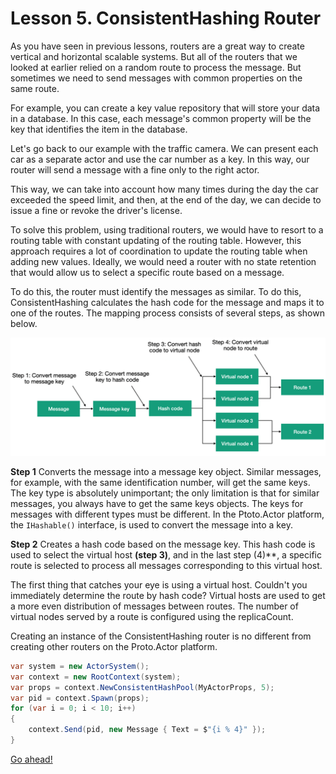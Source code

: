 # Lesson 5. ConsistentHashing Router

As you have seen in previous lessons, routers are a great way to create vertical and horizontal scalable systems. But all of the routers that we looked at earlier relied on a random route to process the message. But sometimes we need to send messages with common properties on the same route.

For example, you can create a key value repository that will store your data in a database. In this case, each message's common property will be the key that identifies the item in the database.

Let's go back to our example with the traffic camera. We can present each car as a separate actor and use the car number as a key. In this way, our router will send a message with a fine only to the right actor. 

This way, we can take into account how many times during the day the car exceeded the speed limit, and then, at the end of the day, we can decide to issue a fine or revoke the driver's license.

To solve this problem, using traditional routers, we would have to resort to a routing table with constant updating of the routing table. However, this approach requires a lot of coordination to update the routing table when adding new values. Ideally, we would need a router with no state retention that would allow us to select a specific route based on a message.

To do this, the router must identify the messages as similar. To do this, ConsistentHashing calculates the hash code for the message and maps it to one of the routes. The mapping process consists of several steps, as shown below.

![](images/5_5_1.png)

**Step 1** Converts the message into a message key object. Similar messages, for example, with the same identification number, will get the same keys. The key type is absolutely unimportant; the only limitation is that for similar messages, you always have to get the same keys objects. The keys for messages with different types must be different. In the Ptoto.Actor platform, the `IHashable()` interface, is used to convert the message into a key.

**Step 2** Creates a hash code based on the message key. This hash code is used to select the virtual host **(step 3)**, and in the last step (4)**, a specific route is selected to process all messages corresponding to this virtual host. 

The first thing that catches your eye is using a virtual host. Couldn't you immediately determine the route by hash code? Virtual hosts are used to get a more even distribution of messages between routes. The number of virtual nodes served by a route is configured using the replicaCount. 

Creating an instance of the ConsistentHashing router is no different from creating other routers on the Proto.Actor platform.

```csharp
var system = new ActorSystem();
var context = new RootContext(system);
var props = context.NewConsistentHashPool(MyActorProps, 5);
var pid = context.Spawn(props);
for (var i = 0; i < 10; i++)
{
    context.Send(pid, new Message { Text = $"{i % 4}" });
}
```

[Go ahead!](../lesson-6)









